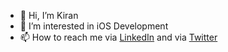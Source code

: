 - 👋 Hi, I’m Kiran
- 👀 I’m interested in iOS Development
- 📫 How to reach me via [LinkedIn](https://www.linkedin.com/in/kiran-gurung/) and via [Twitter](https://x.com/nirantarsdc)
<!---
KiranJungGurung/KiranJungGurung is a ✨ special ✨ repository because its `README.md` (this file) appears on your GitHub profile.
You can click the Preview link to take a look at your changes.
--->

